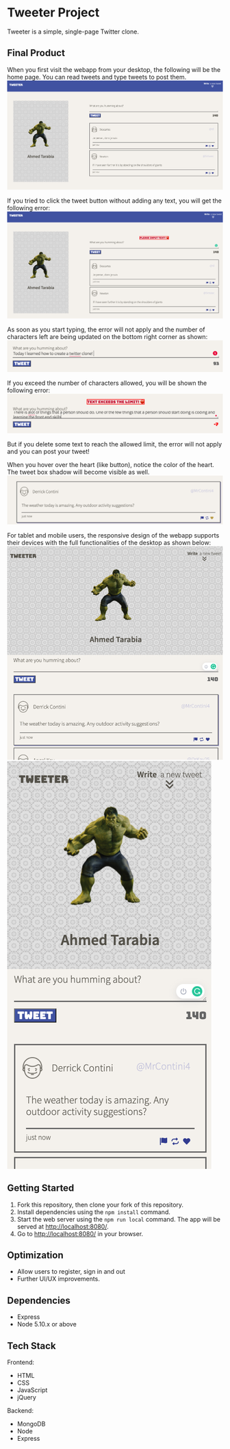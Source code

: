 # Tweeter Project

Tweeter is a simple, single-page Twitter clone.

## Final Product

When you first visit the webapp from your desktop, the following will be the home page. You can read tweets and type tweets to post them.
!["screenshot of frontpage"](https://github.com/ahmedtarabia/tweeter/blob/master/public/images/firstpage.png?raw=true)

If you tried to click the tweet button without adding any text, you will get the following error:
!["screenshot of error1"](https://github.com/ahmedtarabia/tweeter/blob/master/public/images/error1.png?raw=true)

As soon as you start typing, the error will not apply and the number of characters left are being updated on the bottom right corner as shown:
!["screenshot of typing"](https://github.com/ahmedtarabia/tweeter/blob/master/public/images/typing.png?raw=true)

If you exceed the number of characters allowed, you will be shown the following error:
!["screenshot of error2"](https://github.com/ahmedtarabia/tweeter/blob/master/public/images/Error2.png?raw=true)

But if you delete some text to reach the allowed limit, the error will not apply and you can post your tweet!

When you hover over the heart (like button), notice the color of the heart. The tweet box shadow will become visible as well. 
!["screenshot of hovering"](https://github.com/ahmedtarabia/tweeter/blob/master/public/images/hover.png?raw=true)

For tablet and mobile users, the responsive design of the webapp supports their devices with the full functionalities of the desktop as shown below: 
!["screenshot of tablet"](https://github.com/ahmedtarabia/tweeter/blob/master/public/images/tablet.png?raw=true)
!["screenshot of mobile"](https://github.com/ahmedtarabia/tweeter/blob/master/public/images/mobile.png?raw=true)

## Getting Started

1. Fork this repository, then clone your fork of this repository.
2. Install dependencies using the `npm install` command.
3. Start the web server using the `npm run local` command. The app will be served at <http://localhost:8080/>.
4. Go to <http://localhost:8080/> in your browser.

## Optimization

- Allow users to register, sign in and out 
- Further UI/UX improvements. 


## Dependencies

- Express
- Node 5.10.x or above

## Tech Stack

Frontend:
 - HTML
 - CSS
 - JavaScript
 - jQuery
 
 Backend: 
 - MongoDB
 - Node 
 - Express
